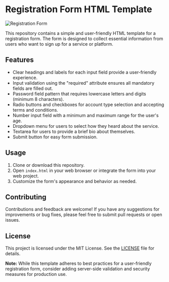# Registration Form HTML Template

![Registration Form](registration_screenshot.png)

This repository contains a simple and user-friendly HTML template for a registration form. The form is designed to collect essential information from users who want to sign up for a service or platform.

## Features

- Clear headings and labels for each input field provide a user-friendly experience.
- Input validation using the "required" attribute ensures all mandatory fields are filled out.
- Password field pattern that requires lowercase letters and digits (minimum 8 characters).
- Radio buttons and checkboxes for account type selection and accepting terms and conditions.
- Number input field with a minimum and maximum range for the user's age.
- Dropdown menu for users to select how they heard about the service.
- Textarea for users to provide a brief bio about themselves.
- Submit button for easy form submission.

## Usage

1. Clone or download this repository.
2. Open `index.html` in your web browser or integrate the form into your web project.
3. Customize the form's appearance and behavior as needed.

## Contributing

Contributions and feedback are welcome! If you have any suggestions for improvements or bug fixes, please feel free to submit pull requests or open issues.

## License

This project is licensed under the MIT License. See the [LICENSE](LICENSE) file for details.

**Note:** While this template adheres to best practices for a user-friendly registration form, consider adding server-side validation and security measures for production use.


